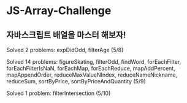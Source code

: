 # JS-Array-Challenge

## 자바스크립트 배열을 마스터 해보자!

Solved 2 problems: expDidOdd, filterAge (5/8) <br/>

Solved 14 problems: figureSkating, filterOdd, findWord, forEachFilter, forEachFilterIsNaN, forEachMap, forEachReduce, mapAddPercent, mapAppendOrder, reduceMaxValueNIndex, reduceNameNickname, reduceSum, sortByPrice, sortByPriceAndQuantity (5/9) <br/>

Solved 1 problem: filterIntersection (5/10) <br/>
